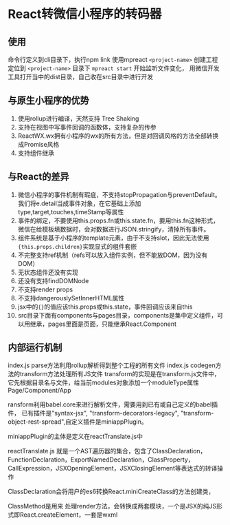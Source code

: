 # React转微信小程序的转码器

## 使用
命令行定义到cli目录下，执行npm link
使用mpreact `<project-name>` 创建工程
定位到  `<project-name>` 目录下 `mpreact start` 开始监听文件变化，
用微信开发工具打开当中的dist目录，自己收在src目录中进行开发

## 与原生小程序的优势

1. 使用rollup进行编译，天然支持 Tree Shaking
2. 支持在视图中写事件回调的函数体，支持复杂的传参
3. ReactWX.wx拥有小程序的wx的所有方法，但是对回调风格的方法全部转换成Promise风格
4. 支持组件继承

## 与React的差异

1. 微信小程序的事件机制有瑕疵，不支持stopPropagation与preventDefault。我们将e.detail当成事件对象，在它基础上添加type,target,touches,timeStamp等属性
2. 事件的绑定，不要使用this.props.fn或this.state.fn，要用this.fn这种形式，微信在给模板填数据时，会对数据进行JSON.stringify，清掉所有事件。
3. 组件系统是基于小程序的template元素，由于不支持slot，因此无法使用`{this.props.children}`实现显式的组件套嵌
4. 不完整支持ref机制（refs可以放入组件实例，但不能放DOM，因为没有DOM）
5. 无状态组件还没有实现
6. 还没有支持findDOMNode
7. 不支持render props
8. 不支持dangerouslySetInnerHTML属性
9. jsx中的`{}`的值应该this.props或this.state，事件回调应该来自this
10. src目录下面有components与pages目录，components是集中定义组件，可以用继承，pages里面是页面，只能继承React.Component

## 内部运行机制

index.js parse方法利用rollup解析得到整个工程的所有文件
index.js codegen方法的transform方法处理所有JS文件
transform的实现是在transform.js文件中，它先根据目录名与文件，给当前modules对象添加一个moduleType属性Page/Component/App

ransform利用babel.core来进行解析文件，需要用到已有或自己定义的babel插件， 已有插件是"syntax-jsx",
"transform-decorators-legacy",  "transform-object-rest-spread",自定义插件是miniappPlugin。

miniappPlugin的主体是定义在reactTranslate.js中

reactTranslate.js 就是一个AST遍历器的集合，包含了ClassDeclaration，FunctionDeclaration，ExportNamedDeclaration，ClassProperty，CallExpression，JSXOpeningElement，JSXClosingElement等表达式的转译操作

ClassDeclaration会将用户的es6转换React.miniCreateClass的方法创建类，

ClassMethod是用来 处理render方法，会转换成两套模块，一个是JSX的纯JS形式即React.createElement，一套是wxml

